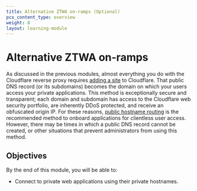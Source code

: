 ```yaml
---
title: Alternative ZTWA on-ramps (Optional)
pcx_content_type: overview
weight: 8
layout: learning-module
---
```


# Alternative ZTWA on-ramps

As discussed in the previous modules, almost everything you do with the Cloudflare reverse proxy requires [adding a site](/learning-paths/zero-trust-web-access/initial-setup/add-site/) to Cloudflare. That public DNS record (or its subdomains) becomes the domain on which your users access your private applications. This method is exceptionally secure and transparent; each domain and subdomain has access to the Cloudflare web security portfolio, are inherently DDoS protected, and receive an obfuscated origin IP. For these reasons, [public hostname routing](/learning-paths/zero-trust-web-access/connect-private-applications/) is the recommended method to onboard applications for clientless user access.  However, there may be times in which a public DNS record cannot be created, or other situations that prevent administrators from using this method.

## Objectives

By the end of this module, you will be able to:

- Connect to private web applications using their private hostnames.
